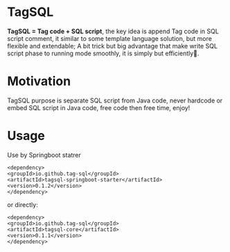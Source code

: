 
# TagSQL

  

<strong>TagSQL = Tag code + SQL script</strong>, the key idea is append Tag code in SQL script comment, it similar to some template language solution, but more flexible and extendable; A bit trick but big advantage that make write SQL script phase to running mode smoothly, it is simply but efficiently🚀.

  

# Motivation

TagSQL purpose is separate SQL script from Java code, never hardcode or embed SQL script in Java code, free code then free time, enjoy!

  

# Usage

  

Use by Springboot statrer

    <dependency>
    <groupId>io.github.tag-sql</groupId>
    <artifactId>tagsql-springboot-starter</artifactId>
    <version>0.1.2</version>
    </dependency>
    
or directly:
    
    <dependency>
    <groupId>io.github.tag-sql</groupId>
    <artifactId>tagsql-core</artifactId>
    <version>0.1.1</version>
    </dependency>
